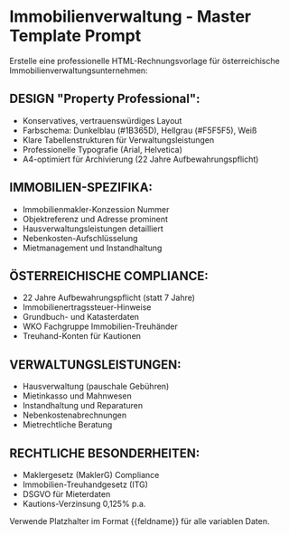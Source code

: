 # Immobilienverwaltung - Master Template Prompt

Erstelle eine professionelle HTML-Rechnungsvorlage für österreichische Immobilienverwaltungsunternehmen:

## DESIGN "Property Professional":
- Konservatives, vertrauenswürdiges Layout
- Farbschema: Dunkelblau (#1B365D), Hellgrau (#F5F5F5), Weiß
- Klare Tabellenstrukturen für Verwaltungsleistungen
- Professionelle Typografie (Arial, Helvetica)
- A4-optimiert für Archivierung (22 Jahre Aufbewahrungspflicht)

## IMMOBILIEN-SPEZIFIKA:
- Immobilienmakler-Konzession Nummer
- Objektreferenz und Adresse prominent
- Hausverwaltungsleistungen detailliert
- Nebenkosten-Aufschlüsselung
- Mietmanagement und Instandhaltung

## ÖSTERREICHISCHE COMPLIANCE:
- 22 Jahre Aufbewahrungspflicht (statt 7 Jahre)
- Immobilienertragssteuer-Hinweise
- Grundbuch- und Katasterdaten
- WKO Fachgruppe Immobilien-Treuhänder
- Treuhand-Konten für Kautionen

## VERWALTUNGSLEISTUNGEN:
- Hausverwaltung (pauschale Gebühren)
- Mietinkasso und Mahnwesen
- Instandhaltung und Reparaturen
- Nebenkostenabrechnungen
- Mietrechtliche Beratung

## RECHTLICHE BESONDERHEITEN:
- Maklergesetz (MaklerG) Compliance
- Immobilien-Treuhandgesetz (ITG)
- DSGVO für Mieterdaten
- Kautions-Verzinsung 0,125% p.a.

Verwende Platzhalter im Format {{feldname}} für alle variablen Daten.